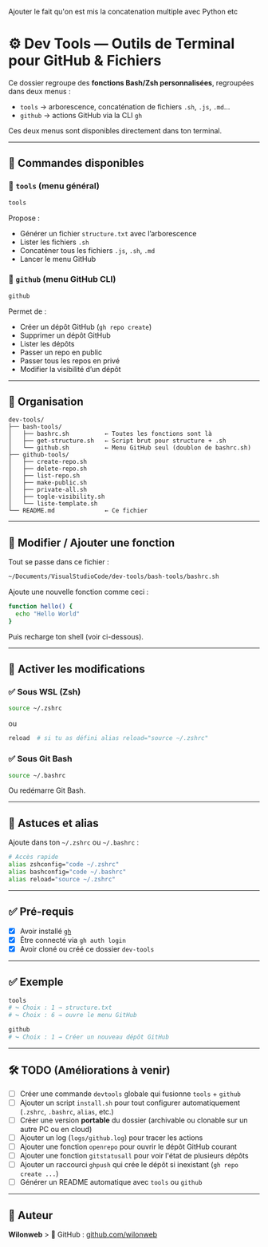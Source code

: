 Ajouter le fait qu'on est mis la concatenation multiple avec Python etc

# ⚙️ Dev Tools — Outils de Terminal pour GitHub & Fichiers

Ce dossier regroupe des **fonctions Bash/Zsh personnalisées**, regroupées dans deux menus :

- `tools` → arborescence, concaténation de fichiers `.sh`, `.js`, `.md`...
- `github` → actions GitHub via la CLI `gh`

Ces deux menus sont disponibles directement dans ton terminal.

---

## 🧰 Commandes disponibles

### 📁 `tools` (menu général)

```bash
tools
````

Propose :

* Générer un fichier `structure.txt` avec l’arborescence
* Lister les fichiers `.sh`
* Concaténer tous les fichiers `.js`, `.sh`, `.md`
* Lancer le menu GitHub

### 🐙 `github` (menu GitHub CLI)

```bash
github
```

Permet de :

* Créer un dépôt GitHub (`gh repo create`)
* Supprimer un dépôt GitHub
* Lister les dépôts
* Passer un repo en public
* Passer tous les repos en privé
* Modifier la visibilité d’un dépôt

---

## 📁 Organisation

```
dev-tools/
├── bash-tools/
│   ├── bashrc.sh          ← Toutes les fonctions sont là
│   ├── get-structure.sh   ← Script brut pour structure + .sh
│   └── github.sh          ← Menu GitHub seul (doublon de bashrc.sh)
├── github-tools/
│   ├── create-repo.sh
│   ├── delete-repo.sh
│   ├── list-repo.sh
│   ├── make-public.sh
│   ├── private-all.sh
│   ├── togle-visibility.sh
│   └── liste-template.sh
└── README.md              ← Ce fichier
```

---

## 🔧 Modifier / Ajouter une fonction

Tout se passe dans ce fichier :

```bash
~/Documents/VisualStudioCode/dev-tools/bash-tools/bashrc.sh
```

Ajoute une nouvelle fonction comme ceci :

```bash
function hello() {
  echo "Hello World"
}
```

Puis recharge ton shell (voir ci-dessous).

---

## 🔄 Activer les modifications

### ✅ Sous **WSL (Zsh)**

```bash
source ~/.zshrc
```

ou

```bash
reload  # si tu as défini alias reload="source ~/.zshrc"
```

### ✅ Sous **Git Bash**

```bash
source ~/.bashrc
```

Ou redémarre Git Bash.

---

## 🧠 Astuces et alias

Ajoute dans ton `~/.zshrc` ou `~/.bashrc` :

```bash
# Accès rapide
alias zshconfig="code ~/.zshrc"
alias bashconfig="code ~/.bashrc"
alias reload="source ~/.zshrc"
```

---

## ✅ Pré-requis

* [x] Avoir installé [`gh`](https://cli.github.com/)
* [x] Être connecté via `gh auth login`
* [x] Avoir cloné ou créé ce dossier `dev-tools`

---

## ✅ Exemple

```bash
tools
# ↪ Choix : 1 → structure.txt
# ↪ Choix : 6 → ouvre le menu GitHub
```

```bash
github
# ↪ Choix : 1 → Créer un nouveau dépôt GitHub
```

---

## 🛠️ TODO (Améliorations à venir)

* [ ] Créer une commande `devtools` globale qui fusionne `tools` + `github`
* [ ] Ajouter un script `install.sh` pour tout configurer automatiquement (`.zshrc`, `.bashrc`, `alias`, etc.)
* [ ] Créer une version **portable** du dossier (archivable ou clonable sur un autre PC ou en cloud)
* [ ] Ajouter un log (`logs/github.log`) pour tracer les actions
* [ ] Ajouter une fonction `openrepo` pour ouvrir le dépôt GitHub courant
* [ ] Ajouter une fonction `gitstatusall` pour voir l'état de plusieurs dépôts
* [ ] Ajouter un raccourci `ghpush` qui crée le dépôt si inexistant (`gh repo create ...`)
* [ ] Générer un README automatique avec `tools` ou `github`

---

## 👤 Auteur

**Wilonweb** > 🔗 GitHub : [github.com/wilonweb](https://github.com/wilonweb)